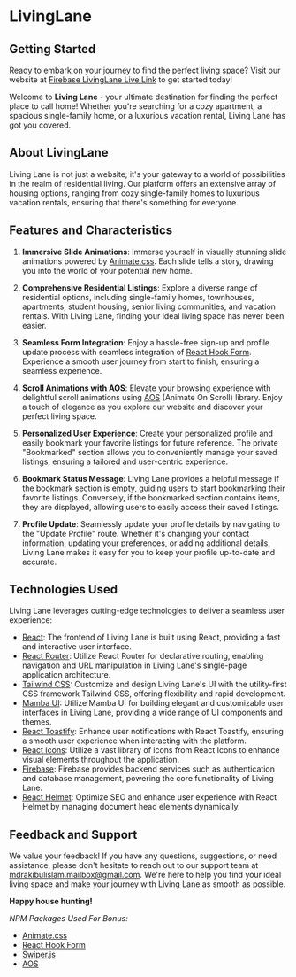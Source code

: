 # LivingLane
## Getting Started

Ready to embark on your journey to find the perfect living space? Visit our website at [Firebase LivingLane Live Link](https://assginement-9.web.app/) to get started today!

Welcome to **Living Lane** - your ultimate destination for finding the perfect place to call home! Whether you're searching for a cozy apartment, a spacious single-family home, or a luxurious vacation rental, Living Lane has got you covered.

## About LivingLane

Living Lane is not just a website; it's your gateway to a world of possibilities in the realm of residential living. Our platform offers an extensive array of housing options, ranging from cozy single-family homes to luxurious vacation rentals, ensuring that there's something for everyone.
## Features and Characteristics

1. **Immersive Slide Animations**: Immerse yourself in visually stunning slide animations powered by [Animate.css](https://animate.style/). Each slide tells a story, drawing you into the world of your potential new home.

2. **Comprehensive Residential Listings**: Explore a diverse range of residential options, including single-family homes, townhouses, apartments, student housing, senior living communities, and vacation rentals. With Living Lane, finding your ideal living space has never been easier.

3. **Seamless Form Integration**: Enjoy a hassle-free sign-up and profile update process with seamless integration of [React Hook Form](https://react-hook-form.com/). Experience a smooth user journey from start to finish, ensuring a seamless experience.

4. **Scroll Animations with AOS**: Elevate your browsing experience with delightful scroll animations using [AOS](https://michalsnik.github.io/aos/) (Animate On Scroll) library. Enjoy a touch of elegance as you explore our website and discover your perfect living space.

5. **Personalized User Experience**: Create your personalized profile and easily bookmark your favorite listings for future reference. The private "Bookmarked" section allows you to conveniently manage your saved listings, ensuring a tailored and user-centric experience.

6. **Bookmark Status Message**: Living Lane provides a helpful message if the bookmark section is empty, guiding users to start bookmarking their favorite listings. Conversely, if the bookmarked section contains items, they are displayed, allowing users to easily access their saved listings.

7. **Profile Update**: Seamlessly update your profile details by navigating to the "Update Profile" route. Whether it's changing your contact information, updating your preferences, or adding additional details, Living Lane makes it easy for you to keep your profile up-to-date and accurate.



## Technologies Used

Living Lane leverages cutting-edge technologies to deliver a seamless user experience:

- [React](https://reactjs.org/): The frontend of Living Lane is built using React, providing a fast and interactive user interface.
- [React Router](https://reactrouter.com/): Utilize React Router for declarative routing, enabling navigation and URL manipulation in Living Lane's single-page application architecture.
- [Tailwind CSS](https://tailwindcss.com/): Customize and design Living Lane's UI with the utility-first CSS framework Tailwind CSS, offering flexibility and rapid development.
- [Mamba UI](https://www.mambaui.com/): Utilize Mamba UI for building elegant and customizable user interfaces in Living Lane, providing a wide range of UI components and themes.
- [React Toastify](https://fkhadra.github.io/react-toastify/): Enhance user notifications with React Toastify, ensuring a smooth user experience when interacting with the platform.
- [React Icons](https://react-icons.github.io/react-icons/): Utilize a vast library of icons from React Icons to enhance visual elements throughout the application.
- [Firebase](https://firebase.google.com/): Firebase provides backend services such as authentication and database management, powering the core functionality of Living Lane.
- [React Helmet](https://github.com/nfl/react-helmet): Optimize SEO and enhance user experience with React Helmet by managing document head elements dynamically.


## Feedback and Support

We value your feedback! If you have any questions, suggestions, or need assistance, please don't hesitate to reach out to our support team at mdrakibulislam.mailbox@gmail.com. We're here to help you find your ideal living space and make your journey with Living Lane as smooth as possible.

**Happy house hunting!**

*NPM Packages Used For Bonus:*
- [Animate.css](https://animate.style/)
- [React Hook Form](https://react-hook-form.com/)
- [Swiper.js](https://swiperjs.com/)
- [AOS](https://michalsnik.github.io/aos/)
